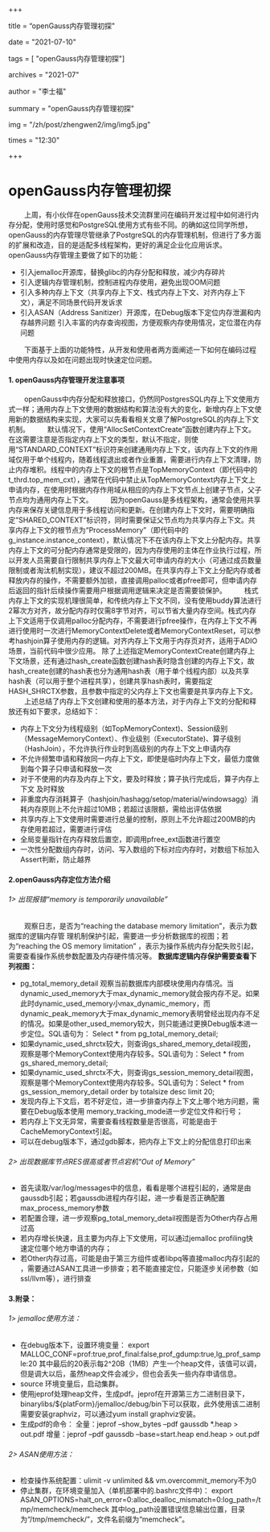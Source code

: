 ﻿+++

title =  “openGauss内存管理初探" 

date = "2021-07-10" 

tags = [ "openGauss内存管理初探"] 

archives = "2021-07" 

author = "李士福" 

summary = "openGauss内存管理初探"

img = "/zh/post/zhengwen2/img/img5.jpg" 

times = "12:30"

+++

# openGauss内存管理初探<a name="ZH-CN_TOPIC_0000001085018737"></a> 

&nbsp;&nbsp;&nbsp;&nbsp;&nbsp;&nbsp;&nbsp;&nbsp;上周，有小伙伴在openGauss技术交流群里问在编码开发过程中如何进行内存分配，使用时感觉和PostgreSQL使用方式有些不同。的确如这位同学所想，openGauss的内存管理尽管继承了PostgreSQL的内存管理机制，但进行了多方面的扩展和改造，目的是适配多线程架构，更好的满足企业化应用诉求。openGauss内存管理主要做了如下的功能：

 - 引入jemalloc开源库，替换glibc的内存分配和释放，减少内存碎片 
 - 引入逻辑内存管理机制，控制进程内存使用，避免出现OOM问题
 - 引入多种内存上下文（共享内存上下文、栈式内存上下文、对齐内存上下文），满足不同场景代码开发诉求 
 - 引入ASAN（Address Sanitizer）开源库，在Debug版本下定位内存泄漏和内存越界问题 
   引入丰富的内存查询视图，方便观察内存使用情况，定位潜在内存问题

&nbsp;&nbsp;&nbsp;&nbsp;&nbsp;&nbsp;&nbsp;&nbsp;下面基于上面的功能特性，从开发和使用者两方面阐述一下如何在编码过程中使用内存以及如在问题出现时快速定位问题。

#### 1. openGauss内存管理开发注意事项

&nbsp;&nbsp;&nbsp;&nbsp;&nbsp;&nbsp;&nbsp;&nbsp;openGauss中内存分配和释放接口，仍然同PostgresSQL内存上下文使用方式一样；通用内存上下文使用的数据结构和算法没有大的变化，新增内存上下文使用新的数据结构来实现，大家可以先看看相关文章了解PostgreSQL的内存上下文机制。
&nbsp;&nbsp;&nbsp;&nbsp;&nbsp;&nbsp;&nbsp;&nbsp;默认情况下，使用“AllocSetContextCreate”函数创建内存上下文。在这需要注意是否指定内存上下文的类型，默认不指定，则使用“STANDARD_CONTEXT”标识符来创建通用内存上下文，该内存上下文的作用域仅用于单个线程内，随着线程退出或者作业重置，需要进行内存上下文清理，防止内存堆积。线程中的内存上下文的根节点是TopMemoryContext（即代码中的t_thrd.top_mem_cxt），通常在代码中禁止从TopMemoryContext内存上下文上申请内存，在使用时根据内存作用域从相应的内存上下文节点上创建子节点，父子节点均为通用内存上下文。
&nbsp;&nbsp;&nbsp;&nbsp;&nbsp;&nbsp;&nbsp;&nbsp;因为openGauss是多线程架构，通常会使用共享内存来保存关键信息用于多线程访问和更新。在创建内存上下文时，需要明确指定“SHARED_CONTEXT”标识符，同时需要保证父节点均为共享内存上下文。共享内存上下文的根节点为“ProcessMemory”（即代码中的g_instance.instance_context），默认情况下不在该内存上下文上分配内存。共享内存上下文的可分配内存通常是受限的，因为内存使用的主体在作业执行过程，所以开发人员需要自行限制共享内存上下文最大可申请内存的大小（可通过成员数量限制或者淘汰机制实现），建议不超过200MB。在共享内存上下文上分配内存或者释放内存的操作，不需要额外加锁，直接调用palloc或者pfree即可，但申请内存后返回的指针后续操作需要用户根据调用逻辑来决定是否需要锁保护。
&nbsp;&nbsp;&nbsp;&nbsp;&nbsp;&nbsp;&nbsp;&nbsp;栈式内存上下文的实现机理很简单，和传统内存上下文不同，没有使用buddy算法进行2幂次方对齐，故分配内存时仅需8字节对齐，可以节省大量内存空间。栈式内存上下文适用于仅调用palloc分配内存，不需要进行pfree操作，在内存上下文不再进行使用时一次进行MemoryContextDelete或者MemoryContextReset，可以参考hashjoin算子使用内存的逻辑。对齐内存上下文用于内存页对齐，适用于ADIO场景，当前代码中很少应用。
除了上述指定MemoryContextCreate创建内存上下文场景，还有通过hash_create函数创建hash表时隐含创建的内存上下文，故hash_create创建的hash表也分为通用hash表（用于单个线程内部）以及共享hash表（可以用于整个进程共享），创建共享hash表时，需要指定HASH_SHRCTX参数，且参数中指定的父内存上下文也需要是共享内存上下文。
&nbsp;&nbsp;&nbsp;&nbsp;&nbsp;&nbsp;&nbsp;&nbsp;上述总结了内存上下文创建和使用的基本方法，对于内存上下文的分配和释放还有如下要求，总结如下：

 - 内存上下文分为线程级别（如TopMemoryContext)、Session级别（MessageMemoryContext）、作业级别（ExecutorState)、算子级别（HashJoin），不允许执行作业时到高级别的内存上下文上申请内存
 - 不允许频繁申请和释放同一内存上下文，即使是临时内存上下文，最低力度做到每个算子只申请和释放一次
 - 对于不使用的内存及内存上下文，要及时释放；算子执行完成后，算子内存上下文 及时释放
 - 非重度内存消耗算子（hashjoin/hashagg/setop/material/windowsagg）消耗内存原则上不允许超过10MB；若超过该限额，需给出评估依据
 - 共享内存上下文使用时需要进行总量的控制，原则上不允许超过200MB的内存使用若超过，需要进行评估
 - 全局变量指针在内存释放后置空，即调用pfree_ext函数进行置空 
 - 一次性分配数组内存时，访问、写入数组的下标对应内存时，对数组下标加入Assert判断，防止越界

#### 2.openGauss内存定位方法介绍

###### 1> 出现报错“memory is temporarily unavailable”
&nbsp;&nbsp;&nbsp;&nbsp;&nbsp;&nbsp;&nbsp;&nbsp;观察日志，是否为“reaching the database memory limitation”，表示为数据库的逻辑内存管 理机制保护引起，需要进一步分析数据库的视图；若为“reaching the OS memory limitation” ，表示为操作系统内存分配失败引起，需要查看操作系统参数配置及内存硬件情况等。
**数据库逻辑内存保护需要查看下列视图：**
- pg_total_memory_detail 观察当前数据库内部模块使用内存情况。当dynamic_used_memory大于max_dynamic_memory就会报内存不足。如果此时dynamic_used_memory小max_dynamic_memory，而dynamic_peak_memory大于max_dynamic_memory表明曾经出现内存不足的情况。如果是other_used_memory较大，则只能通过更换Debug版本进一步定位。SQL语句为： Select * from pg_total_memory_detail;
- 如果dynamic_used_shrctx较大，则查询gs_shared_memory_detail视图，观察是哪个MemoryContext使用内存较多。SQL语句为：Select * from gs_shared_memory_detail;
- 如果dynamic_used_shrctx不大，则查询gs_session_memory_detail视图，观察是哪个MemoryContext使用内存较多。SQL语句为：Select * from gs_session_memory_detail order by totalsize desc limit 20;
- 发现内存上下文后，若不好定位，进一步排查内存上下文上哪个地方问题，需要在Debug版本使用 memory_tracking_mode进一步定位文件和行号；
- 若内存上下文无异常，需要查看线程数量是否很高，可能是由于CacheMemoryContext引起。
- 可以在debug版本下，通过gdb脚本，把内存上下文上的分配信息打印出来

###### 2> 出现数据库节点RES很高或者节点宕机“Out of Memory”
- 首先读取/var/log/messages中的信息，看看是哪个进程引起的，通常是由 gaussdb引起；若gaussdb进程内存引起，进一步看是否正确配置 max_process_memory参数
- 若配置合理，进一步观察pg_total_memory_detail视图是否为Other内存占用 过高
- 若内存增长快速，且主要为内存上下文使用，可以通过jemalloc profiling快 速定位哪个地方申请的内存；
- 若Other内存过高，可能是由于第三方组件或者libpq等直接malloc内存引起的 ，需要通过ASAN工具进一步排查；若不能直接定位，只能逐步关闭参数（如 ssl/llvm等），进行排查
#### 3.附录：
###### 1> jemalloc使用方法：
- 在debug版本下，设置环境变量：
export MALLOC_CONF=prof:true,prof_final:false,prof_gdump:true,lg_prof_sample:20
其中最后的20表示每2^20B（1MB）产生一个heap文件，该值可以调，但是调大以后，虽然heap文件会减少，但也会丢失一些内存申请信息。
- source 环境变量后，启动集群。
- 使用jeprof处理heap文件，生成pdf。jeprof在开源第三方二进制目录下，binarylibs/${platForm}/jemalloc/debug/bin下可以获取，此外使用该二进制需要安装graphviz，可以通过yum install graphviz安装。
- 生成pdf的命令：
全量：jeprof –show_bytes –pdf gaussdb *.heap > out.pdf
增量：jeprof –pdf gaussdb –base=start.heap end.heap > out.pdf
###### 2> ASAN使用方法：
- 检查操作系统配置：ulimit -v unlimited && vm.overcommit_memory不为0
- 停止集群，在环境变量加入（单机部署中的.bashrc文件中)： export ASAN_OPTIONS=halt_on_error=0:alloc_dealloc_mismatch=0:log_path=/tmp/memcheck/memcheck 其中log_path设置错误信息输出位置，目录为“/tmp/memcheck/”，文件名前缀为“memcheck”。
